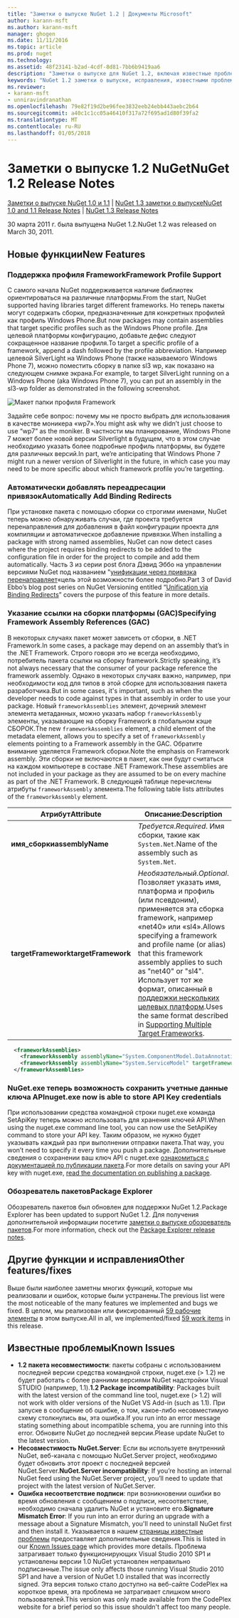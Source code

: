 ```yaml
---
title: "Заметки о выпуске NuGet 1.2 | Документы Microsoft"
author: karann-msft
ms.author: karann-msft
manager: ghogen
ms.date: 11/11/2016
ms.topic: article
ms.prod: nuget
ms.technology: 
ms.assetid: 48f23141-b2ad-4cdf-8d81-7bb6b9419aa6
description: "Заметки о выпуске для NuGet 1.2, включая известные проблемы, исправленные ошибки, добавленные функции и DCR."
keywords: "NuGet 1.2 заметки о выпуске, исправления, известными проблемами, добавлены функции, DCR"
ms.reviewer:
- karann-msft
- unniravindranathan
ms.openlocfilehash: 79e82f19d2be96fee3832eeb24ebb443aebc2b64
ms.sourcegitcommit: a40c1c1cc05a46410f317a72f695ad1d80f39fa2
ms.translationtype: MT
ms.contentlocale: ru-RU
ms.lasthandoff: 01/05/2018
---
```

# <a name="nuget-12-release-notes"></a><span data-ttu-id="bb237-104">Заметки о выпуске 1.2 NuGet</span><span class="sxs-lookup"><span data-stu-id="bb237-104">NuGet 1.2 Release Notes</span></span>

<span data-ttu-id="bb237-105">[Заметки о выпуске NuGet 1.0 и 1.1](../release-notes/nuget-1.1.md) | [NuGet 1.3 заметки о выпуске](../release-notes/nuget-1.3.md)</span><span class="sxs-lookup"><span data-stu-id="bb237-105">[NuGet 1.0 and 1.1 Release Notes](../release-notes/nuget-1.1.md) | [NuGet 1.3 Release Notes](../release-notes/nuget-1.3.md)</span></span>

<span data-ttu-id="bb237-106">30 марта 2011 г. была выпущена NuGet 1.2.</span><span class="sxs-lookup"><span data-stu-id="bb237-106">NuGet 1.2 was released on March 30, 2011.</span></span>

## <a name="new-features"></a><span data-ttu-id="bb237-107">Новые функции</span><span class="sxs-lookup"><span data-stu-id="bb237-107">New Features</span></span>

### <a name="framework-profile-support"></a><span data-ttu-id="bb237-108">Поддержка профиля Framework</span><span class="sxs-lookup"><span data-stu-id="bb237-108">Framework Profile Support</span></span>

<span data-ttu-id="bb237-109">С самого начала NuGet поддерживается наличие библиотек ориентироваться на различные платформы.</span><span class="sxs-lookup"><span data-stu-id="bb237-109">From the start, NuGet supported having libraries target different frameworks.</span></span> <span data-ttu-id="bb237-110">Но теперь пакеты могут содержать сборки, предназначенные для конкретных профилей как профиль Windows Phone.</span><span class="sxs-lookup"><span data-stu-id="bb237-110">But now packages may contain assemblies that target specific profiles such as the Windows Phone profile.</span></span> <span data-ttu-id="bb237-111">Для целевой платформы конфигурацию, добавьте дефис следуют сокращенное название профиля.</span><span class="sxs-lookup"><span data-stu-id="bb237-111">To target a specific profile of a framework, append a dash followed by the profile abbreviation.</span></span> <span data-ttu-id="bb237-112">Например целевой SilverLight на Windows Phone (также называемого Windows Phone 7), можно поместить сборку в папке sl3 wp, как показано на следующем снимке экрана.</span><span class="sxs-lookup"><span data-stu-id="bb237-112">For example, to target SilverLight running on a Windows Phone (aka Windows Phone 7), you can put an assembly in the sl3-wp folder as demonstrated in the following screenshot.</span></span>

![Макет папки профиля Framework](./media/framework-profile-support.png)

<span data-ttu-id="bb237-114">Задайте себе вопрос: почему мы не просто выбрать для использования в качестве моникера «wp7».</span><span class="sxs-lookup"><span data-stu-id="bb237-114">You might ask why we didn’t just choose to use “wp7” as the moniker.</span></span> <span data-ttu-id="bb237-115">В частности мы планирование, Windows Phone 7 может более новой версии Silverlight в будущем, что в этом случае необходимо указать более подробные профиль платформы, вы будете для различных версий.</span><span class="sxs-lookup"><span data-stu-id="bb237-115">In part, we’re anticipating that Windows Phone 7 might run a newer version of Silverlight in the future, in which case you may need to be more specific about which framework profile you’re targetting.</span></span>

### <a name="automatically-add-binding-redirects"></a><span data-ttu-id="bb237-116">Автоматически добавлять переадресации привязок</span><span class="sxs-lookup"><span data-stu-id="bb237-116">Automatically Add Binding Redirects</span></span>

<span data-ttu-id="bb237-117">При установке пакета с помощью сборки со строгими именами, NuGet теперь можно обнаруживать случаи, где проекта требуется перенаправления для добавления в файл конфигурации проекта для компиляции и автоматическое добавление привязки.</span><span class="sxs-lookup"><span data-stu-id="bb237-117">When installing a package with strong named assemblies, NuGet can now detect cases where the project requires binding redirects to be added to the configuration file in order for the project to compile and add them automatically.</span></span> <span data-ttu-id="bb237-118">Часть 3 из серии post блога Дэвид Эббо на управлении версиями NuGet под названием "[унификации через привязка перенаправляет](http://blog.davidebbo.com/2011/01/nuget-versioning-part-3-unification-via.html)«цель этой возможности более подробно.</span><span class="sxs-lookup"><span data-stu-id="bb237-118">Part 3 of David Ebbo’s blog post series on NuGet Versioning entitled “[Unification via Binding Redirects](http://blog.davidebbo.com/2011/01/nuget-versioning-part-3-unification-via.html)” covers the purpose of this feature in more details.</span></span>

<a name="framework-assembly-refs"></a>

### <a name="specifying-framework-assembly-references-gac"></a><span data-ttu-id="bb237-119">Указание ссылки на сборки платформы (GAC)</span><span class="sxs-lookup"><span data-stu-id="bb237-119">Specifying Framework Assembly References (GAC)</span></span>

<span data-ttu-id="bb237-120">В некоторых случаях пакет может зависеть от сборки, в .NET Framework.</span><span class="sxs-lookup"><span data-stu-id="bb237-120">In some cases, a package may depend on an assembly that’s in the .NET Framework.</span></span> <span data-ttu-id="bb237-121">Строго говоря это не всегда необходимо, потребитель пакета ссылки на сборку framework.</span><span class="sxs-lookup"><span data-stu-id="bb237-121">Strictly speaking, it’s not always necessary that the consumer of your package reference the framework assembly.</span></span> <span data-ttu-id="bb237-122">Однако в некоторых случаях важно, например, при необходимости код для типов в этой сборке для использования пакета разработчика.</span><span class="sxs-lookup"><span data-stu-id="bb237-122">But in some cases, it's important, such as when the developer needs to code against types in that assembly in order to use your package.</span></span> <span data-ttu-id="bb237-123">Новый `frameworkAssemblies` элемент, дочерний элемент элемента метаданных, можно указать набор `frameworkAssembly` элементы, указывающие на сборку Framework в глобальном кэше СБОРОК.</span><span class="sxs-lookup"><span data-stu-id="bb237-123">The new `frameworkAssemblies` element, a child element of the metadata element, allows you to specify a set of `frameworkAssembly` elements pointing to a Framework assembly in the GAC.</span></span> <span data-ttu-id="bb237-124">Обратите внимание уделяется Framework сборки.</span><span class="sxs-lookup"><span data-stu-id="bb237-124">Note the emphasis on Framework assembly.</span></span>
<span data-ttu-id="bb237-125">Эти сборки не включаются в пакет, как они будут считаться на каждом компьютере в составе .NET Framework.</span><span class="sxs-lookup"><span data-stu-id="bb237-125">These assemblies are not included in your package as they are assumed to be on every machine  as part of the .NET Framework.</span></span> <span data-ttu-id="bb237-126">В следующей таблице перечислены атрибуты `frameworkAssembly` элемента.</span><span class="sxs-lookup"><span data-stu-id="bb237-126">The following table lists attributes of the `frameworkAssembly` element.</span></span>


|<span data-ttu-id="bb237-127">Атрибут</span><span class="sxs-lookup"><span data-stu-id="bb237-127">Attribute</span></span> |<span data-ttu-id="bb237-128">Описание:</span><span class="sxs-lookup"><span data-stu-id="bb237-128">Description</span></span>|
|----------------|-----------|
|<span data-ttu-id="bb237-129">**имя_сборки**</span><span class="sxs-lookup"><span data-stu-id="bb237-129">**assemblyName**</span></span>|<span data-ttu-id="bb237-130">*Требуется*.</span><span class="sxs-lookup"><span data-stu-id="bb237-130">*Required*.</span></span> <span data-ttu-id="bb237-131">Имя сборки, такие как `System.Net`.</span><span class="sxs-lookup"><span data-stu-id="bb237-131">Name of the assembly such as `System.Net`.</span></span>|
|<span data-ttu-id="bb237-132">**targetFramework**</span><span class="sxs-lookup"><span data-stu-id="bb237-132">**targetFramework**</span></span>|<span data-ttu-id="bb237-133">*Необязательный*.</span><span class="sxs-lookup"><span data-stu-id="bb237-133">*Optional*.</span></span> <span data-ttu-id="bb237-134">Позволяет указать имя, платформа и профиль (или псевдоним), применяется эта сборка framework, например «net40» или «sl4».</span><span class="sxs-lookup"><span data-stu-id="bb237-134">Allows specifying a framework and profile name (or alias) that this framework assembly applies to such as "net40" or "sl4".</span></span> <span data-ttu-id="bb237-135">Использует тот же формат, описанный в [поддержки нескольких целевых платформ](../create-packages/supporting-multiple-target-frameworks.md).</span><span class="sxs-lookup"><span data-stu-id="bb237-135">Uses the same format described in [Supporting Multiple Target Frameworks](../create-packages/supporting-multiple-target-frameworks.md).</span></span>|

```xml
  <frameworkAssemblies>
    <frameworkAssembly assemblyName="System.ComponentModel.DataAnnotations" targetFramework="net40" />
    <frameworkAssembly assemblyName="System.ServiceModel" targetFramework="net40" />
  </frameworkAssemblies>
```

### <a name="nugetexe-now-is-able-to-store-api-key-credentials"></a><span data-ttu-id="bb237-136">NuGet.exe теперь возможность сохранить учетные данные ключа API</span><span class="sxs-lookup"><span data-stu-id="bb237-136">nuget.exe now is able to store API Key credentials</span></span>

<span data-ttu-id="bb237-137">При использовании средства командной строки nuget.exe команда SetApiKey теперь можно использовать для хранения ключей API.</span><span class="sxs-lookup"><span data-stu-id="bb237-137">When using the nuget.exe command line tool, you can now use the SetApiKey command to store your API key.</span></span> <span data-ttu-id="bb237-138">Таким образом, не нужно будет указывать каждый раз при выполнении отправки пакета.</span><span class="sxs-lookup"><span data-stu-id="bb237-138">That way, you won’t need to specify it every time you push a package.</span></span> <span data-ttu-id="bb237-139">Дополнительные сведения о сохранении ваш ключ API с nuget.exe [ознакомиться с документацией по публикации пакета](../create-packages/publish-a-package.md).</span><span class="sxs-lookup"><span data-stu-id="bb237-139">For more details on saving your API key with nuget.exe, [read the documentation on publishing a package](../create-packages/publish-a-package.md).</span></span>

### <a name="package-explorer"></a><span data-ttu-id="bb237-140">Обозреватель пакетов</span><span class="sxs-lookup"><span data-stu-id="bb237-140">Package Explorer</span></span>
<span data-ttu-id="bb237-141">Обозреватель пакетов был обновлен для поддержки NuGet 1.2.</span><span class="sxs-lookup"><span data-stu-id="bb237-141">Package Explorer has been updated to support NuGet 1.2.</span></span> <span data-ttu-id="bb237-142">Для получения дополнительной информации посетите [заметки о выпуске обозреватель пакетов](http://nuget.codeplex.com/wikipage?title=New%20features%20in%20NuGet%20Package%20Explorer%201.0).</span><span class="sxs-lookup"><span data-stu-id="bb237-142">For more information, check out the [Package Explorer release notes](http://nuget.codeplex.com/wikipage?title=New%20features%20in%20NuGet%20Package%20Explorer%201.0).</span></span>

## <a name="other-featuresfixes"></a><span data-ttu-id="bb237-143">Другие функции и исправления</span><span class="sxs-lookup"><span data-stu-id="bb237-143">Other features/fixes</span></span>

<span data-ttu-id="bb237-144">Выше были наиболее заметны многих функций, которые мы реализовали и ошибок, которые были устранены.</span><span class="sxs-lookup"><span data-stu-id="bb237-144">The previous list were the most noticeable of the many features we implemented and bugs we fixed.</span></span> <span data-ttu-id="bb237-145">В целом, мы реализован или фиксированный [59 рабочие элементы](http://nuget.codeplex.com/workitem/list/advanced?keyword=&status=All&type=All&priority=All&release=NuGet%201.2&assignedTo=All&component=All&sortField=Votes&sortDirection=Descending&page=0) в этом выпуске.</span><span class="sxs-lookup"><span data-stu-id="bb237-145">All in all, we implemented/fixed [59 work items](http://nuget.codeplex.com/workitem/list/advanced?keyword=&status=All&type=All&priority=All&release=NuGet%201.2&assignedTo=All&component=All&sortField=Votes&sortDirection=Descending&page=0) in this release.</span></span>

## <a name="known-issues"></a><span data-ttu-id="bb237-146">Известные проблемы</span><span class="sxs-lookup"><span data-stu-id="bb237-146">Known Issues</span></span>

* <span data-ttu-id="bb237-147">**1.2 пакета несовместимости**: пакеты собраны с использованием последней версии средства командной строки, nuget.exe (> 1.2) не будет работать с более ранними версиями NuGet надстройки Visual STUDIO (например, 1.1).</span><span class="sxs-lookup"><span data-stu-id="bb237-147">**1.2 Package incompatibility**: Packages built with the latest version of the command line tool, nuget.exe (> 1.2) will not work with older versions of the NuGet VS Add-in (such as 1.1).</span></span> <span data-ttu-id="bb237-148">При запуске в сообщение об ошибке, о том, какое-либо несовместимую схему столкнулись вы, эта ошибка.</span><span class="sxs-lookup"><span data-stu-id="bb237-148">If you run into an error message stating something about incompatible schema, you are running into this error.</span></span> <span data-ttu-id="bb237-149">Обновите NuGet до последней версии.</span><span class="sxs-lookup"><span data-stu-id="bb237-149">Please update NuGet to the latest version.</span></span>
* <span data-ttu-id="bb237-150">**Несовместимость NuGet.Server**: Если вы используете внутренний NuGet, веб-канала с помощью NuGet.Server project, необходимо будет обновить этот проект с последней версией NuGet.Server.</span><span class="sxs-lookup"><span data-stu-id="bb237-150">**NuGet.Server incompatibility**: If you’re hosting an internal NuGet feed using the NuGet.Server project, you’ll need to update that project with the latest version of NuGet.Server.</span></span>
* <span data-ttu-id="bb237-151">**Ошибка несоответствие подписи**: при возникновении ошибки во время обновления с сообщением о подписи, несоответствие, необходимо сначала удалить NuGet и установите его.</span><span class="sxs-lookup"><span data-stu-id="bb237-151">**Signature Mismatch Error**: If you run into an error during an upgrade with a message about a Signature Mismatch, you'll need to uninstall NuGet first and then install it.</span></span> <span data-ttu-id="bb237-152">Указывается в нашем [страницы известные проблемы](../release-notes/Known-Issues.md) предоставляет дополнительные сведения.</span><span class="sxs-lookup"><span data-stu-id="bb237-152">This is listed in our [Known Issues page](../release-notes/Known-Issues.md) which provides more details.</span></span> <span data-ttu-id="bb237-153">Проблема затрагивает только функционирующих Visual Studio 2010 SP1 и установлены версии 1.0 NuGet установлен неправильно подписанные.</span><span class="sxs-lookup"><span data-stu-id="bb237-153">The issue only affects those running Visual Studio 2010 SP1 and have a version of NuGet 1.0 installed that was incorrectly signed.</span></span> <span data-ttu-id="bb237-154">Эта версия только стало доступно на веб-сайте CodePlex на короткое время, эта проблема не затрагивает слишком много пользователей.</span><span class="sxs-lookup"><span data-stu-id="bb237-154">This version was only made available from the CodePlex website for a brief period so this issue shouldn't affect too many people.</span></span>